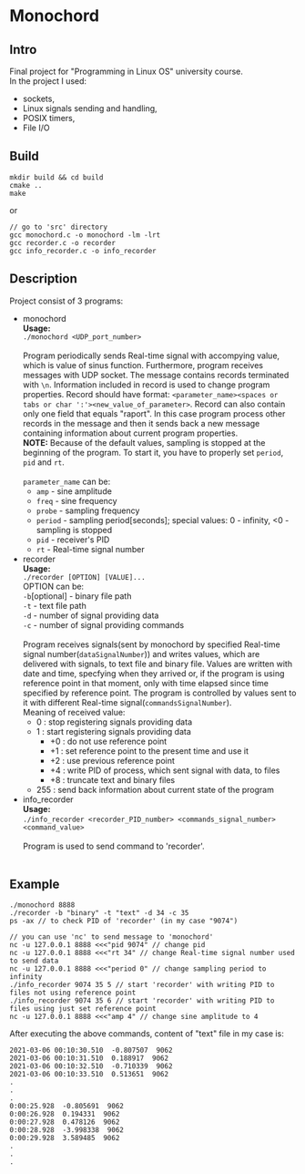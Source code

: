 # Monochord

## Intro

Final project for "Programming in Linux OS" university course.<br/>
In the project I used:
* sockets,
* Linux signals sending and handling,
* POSIX timers,
* File I/O

## Build

```
mkdir build && cd build
cmake ..
make
```
or
```
// go to 'src' directory
gcc monochord.c -o monochord -lm -lrt
gcc recorder.c -o recorder
gcc info_recorder.c -o info_recorder
```

## Description

Project consist of 3 programs:
* monochord<br/>
**Usage:**<br/>
`./monochord <UDP_port_number>`<br/><br/>
Program periodically sends Real-time signal with accompying value, which is value of sinus function.
Furthermore, program receives messages with UDP socket. The message contains records terminated with `\n`. Information included in record is used to change program properties. Record should have format: `<parameter_name><spaces or tabs or char ':'><new_value_of_parameter>`. Record can also contain only one field that equals "raport". In this case program process other records in the message and then it sends back a new message containing information about current program properties.<br/>
**NOTE:** Because of the default values, sampling is stopped at the beginning of the program. To start it, you have to properly set `period`, `pid` and `rt`.<br/><br/>
`parameter_name` can be:
  * `amp` - sine amplitude
  * `freq` - sine frequency
  * `probe` - sampling frequency
  * `period` - sampling period[seconds]; special values: 0 - infinity, <0 - sampling is stopped
  * `pid` - receiver's PID
  * `rt` - Real-time signal number
* recorder<br/>
**Usage:**<br/>
`./recorder [OPTION] [VALUE]...`<br/>
OPTION can be:<br/>
`-b`[optional] - binary file path<br/>
`-t` - text file path<br/>
`-d` - number of signal providing data<br/>
`-c` - number of signal providing commands<br/><br/>
Program receives signals(sent by monochord by specified Real-time signal number(`dataSignalNumber`)) and writes values, which are delivered with signals, to text file and binary file. Values are written with date and time, specfying when they arrived or, if the program is using reference point in that moment, only with time elapsed since time specified by reference point.
The program is controlled by values sent to it with different Real-time signal(`commandsSignalNumber`).<br/>
Meaning of received value:
  * 0 : stop registering signals providing data
  * 1 : start registering signals providing data
    * +0 : do not use reference point
    * +1 : set reference point to the present time and use it 
    * +2 : use previous reference point
    * +4 : write PID of process, which sent signal with data, to files
    * +8 : truncate text and binary files
  * 255 : send back information about current state of the program
* info_recorder<br/>
**Usage:**<br/>
`./info_recorder <recorder_PID_number> <commands_signal_number> <command_value>`<br/><br/>
Program is used to send command to 'recorder'.<br/><br/>

## Example
```
./monochord 8888
./recorder -b "binary" -t "text" -d 34 -c 35
ps -ax // to check PID of 'recorder' (in my case "9074")

// you can use 'nc' to send message to 'monochord'
nc -u 127.0.0.1 8888 <<<"pid 9074" // change pid
nc -u 127.0.0.1 8888 <<<"rt 34" // change Real-time signal number used to send data
nc -u 127.0.0.1 8888 <<<"period 0" // change sampling period to infinity
./info_recorder 9074 35 5 // start 'recorder' with writing PID to files not using reference point
./info_recorder 9074 35 6 // start 'recorder' with writing PID to files using just set reference point
nc -u 127.0.0.1 8888 <<<"amp 4" // change sine amplitude to 4
```
After executing the above commands, content of "text" file in my case is:<br/>
```
2021-03-06 00:10:30.510  -0.807507  9062
2021-03-06 00:10:31.510  0.188917  9062
2021-03-06 00:10:32.510  -0.710339  9062
2021-03-06 00:10:33.510  0.513651  9062
.
.
.
0:00:25.928  -0.805691  9062
0:00:26.928  0.194331  9062
0:00:27.928  0.478126  9062
0:00:28.928  -3.998338  9062
0:00:29.928  3.589485  9062
.
.
.
```


